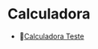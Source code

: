 # Calculadora
<ul>
  <li>🔗<a href = "https://eduardooliveiras.github.io/Calculadora/index.html">Calculadora Teste</a></li>
</ul>
